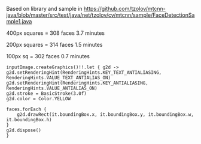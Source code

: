 

Based on library and sample in https://github.com/tzolov/mtcnn-java/blob/master/src/test/java/net/tzolov/cv/mtcnn/sample/FaceDetectionSample1.java

400px squares = 
308 faces
3.7 minutes


200px squares =
314 faces
1.5 minutes


100px sq =
302 faces
0.7 minutes
 
    inputImage.createGraphics()!!.let { g2d ->
    g2d.setRenderingHint(RenderingHints.KEY_TEXT_ANTIALIASING, RenderingHints.VALUE_TEXT_ANTIALIAS_ON)
    g2d.setRenderingHint(RenderingHints.KEY_ANTIALIASING, RenderingHints.VALUE_ANTIALIAS_ON)
    g2d.stroke = BasicStroke(3.0f)
    g2d.color = Color.YELLOW
    
    faces.forEach {
        g2d.drawRect(it.boundingBox.x, it.boundingBox.y, it.boundingBox.w, it.boundingBox.h)
    }
    g2d.dispose()
    }